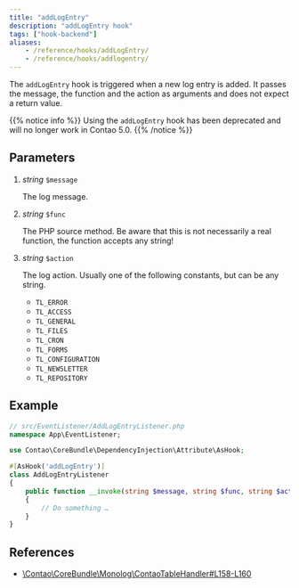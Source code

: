 ```yaml
---
title: "addLogEntry"
description: "addLogEntry hook"
tags: ["hook-backend"]
aliases:
    - /reference/hooks/addLogEntry/
    - /reference/hooks/addlogentry/
---
```



The `addLogEntry` hook is triggered when a new log entry is added. It passes
the message, the function and the action as arguments and does not expect 
a return value.

{{% notice info %}}
Using the `addLogEntry` hook has been deprecated and will no longer work in Contao 5.0.
{{% /notice %}}


## Parameters

1. *string* `$message`

    The log message.

2. *string* `$func`

    The PHP source method. Be aware that this is not necessarily a real function,
    the function accepts any string!

3. *string* `$action`

    The log action. Usually one of the following constants, but can be any string.

    - `TL_ERROR`
    - `TL_ACCESS`
    - `TL_GENERAL`
    - `TL_FILES`
    - `TL_CRON`
    - `TL_FORMS`
    - `TL_CONFIGURATION`
    - `TL_NEWSLETTER`
    - `TL_REPOSITORY`


## Example

```php
// src/EventListener/AddLogEntryListener.php
namespace App\EventListener;

use Contao\CoreBundle\DependencyInjection\Attribute\AsHook;

#[AsHook('addLogEntry')]
class AddLogEntryListener
{
    public function __invoke(string $message, string $func, string $action): void
    {
        // Do something …
    }
}
```


## References

* [\Contao\CoreBundle\Monolog\ContaoTableHandler#L158-L160](https://github.com/contao/contao/blob/4.7.6/core-bundle/src/Monolog/ContaoTableHandler.php#L158-L160)
